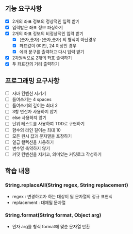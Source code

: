 ## 기능 요구사항

- [x] 2개의 좌표 정보의 정상적인 입력 받기
- [x] 입력받은 좌표 정보 파싱하기
- [x] 2개의 좌표 정보의 비정상적인 입력 받기
  - [x] (숫자,숫자)-(숫자,숫자) 의 형식이 아닌경우
  - [x] 좌표값이 0미만, 24 이상인 경우
  - [x] 에러 문구를 출력하고 다시 입력 받기
- [x] 2차원적으로 2개의 좌표 출력하기
- [x] 두 좌표간의 거리 출력하기

## 프로그래밍 요구사항

- [ ] 자바 컨벤션 지키기
- [ ] 들여쓰기는 4 spaces
- [ ] 들여쓰기의 깊이는 최대 2
- [ ] 3항 연산자 사용하지 않기
- [ ] else 사용하지 않기
- [ ] 단위 테스트를 사용하여 TDD로 구현하기
- [ ] 함수의 라인 길이는 최대 10
- [ ] 모든 원시 값과 문자열을 포장하기
- [ ] 일급 컬렉션을 사용하기
- [ ] 변수명 축약하지 않기
- [ ] 커밋 컨벤션을 지키고, 의미있는 커밋로그 작성하기

## 학습 내용

### String.replaceAll(String regex, String replacement)

- regex : 변경하고자 하는 대상이 될 문자열의 정규 표현식
- replacement : 대체될 문자열

### String.format(String format, Object arg)

- 인자 arg를 형식 format에 맞춘 문자열 반환